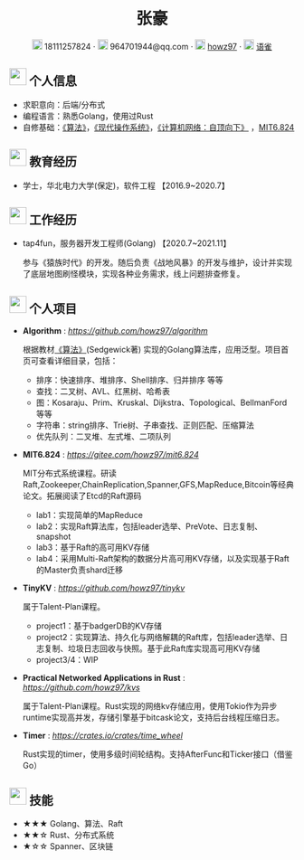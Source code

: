  <center>
     <h1>张豪</h1>
     <div>
         <span>
             <img src="assets/phone-solid.svg" width="18px">
             18111257824
         </span>
         ·
         <span>
             <img src="assets/envelope-solid.svg" width="18px">
             964701944@qq.com
         </span>
         ·
         <span>
             <img src="assets/github-brands.svg" width="18px">
             <a href="https://github.com/howz97">howz97</a>
         </span>
         ·
         <span>
             <img src="assets/rss-solid.svg" width="18px">
             <a href="https://www.yuque.com/howz97">语雀</a>
         </span>
     </div>
 </center>

 ## <img src="assets/info-circle-solid.svg" width="30px"> 个人信息 

 - 求职意向：后端/分布式
 - 编程语言：熟悉Golang，使用过Rust
 - 自修基础：[《算法》](https://book.douban.com/subject/19952400/)，[《现代操作系统》](https://book.douban.com/subject/27096665/)，[《计算机网络：自顶向下》](https://book.douban.com/subject/30280001/)  ，[MIT6.824](https://pdos.csail.mit.edu/6.824/schedule.html)

## <img src="assets/graduation-cap-solid.svg" width="30px"> 教育经历

- 学士，华北电力大学(保定)，软件工程 【2016.9~2020.7】

## <img src="assets/briefcase-solid.svg" width="30px"> 工作经历

- tap4fun，服务器开发工程师(Golang) 【2020.7~2021.11】

   参与《猿族时代》的开发。随后负责《战地风暴》的开发与维护，设计并实现了底层地图刷怪模块，实现各种业务需求，线上问题排查修复。

## <img src="assets/project-diagram-solid.svg" width="30px"> 个人项目

- **Algorithm** : *https://github.com/howz97/algorithm*

  根据教材[《算法》](https://book.douban.com/subject/19952400/)(Sedgewick著) 实现的Golang算法库，应用泛型。项目首页可查看详细目录，包括：
  - 排序：快速排序、堆排序、Shell排序、归并排序 等等
  - 查找：二叉树、AVL、红黑树、哈希表
  - 图：Kosaraju、Prim、Kruskal、Dijkstra、Topological、BellmanFord 等等
  - 字符串：string排序、Trie树、子串查找、正则匹配、压缩算法
  - 优先队列：二叉堆、左式堆、二项队列

- **MIT6.824** : *https://gitee.com/howz97/mit6.824*

  MIT分布式系统课程。研读Raft,Zookeeper,ChainReplication,Spanner,GFS,MapReduce,Bitcoin等经典论文。拓展阅读了Etcd的Raft源码
  - lab1：实现简单的MapReduce
  - lab2：实现Raft算法库，包括leader选举、PreVote、日志复制、snapshot
  - lab3：基于Raft的高可用KV存储
  - lab4：采用Multi-Raft架构的数据分片高可用KV存储，以及实现基于Raft的Master负责shard迁移

- **TinyKV** : *https://github.com/howz97/tinykv*

  属于Talent-Plan课程。
  - project1：基于badgerDB的KV存储
  - project2：实现算法、持久化与网络解耦的Raft库，包括leader选举、日志复制、垃圾日志回收与快照。基于此Raft库实现高可用KV存储
  - project3/4：WIP

- **Practical Networked Applications in Rust** : *https://github.com/howz97/kvs*
  
  属于Talent-Plan课程。Rust实现的网络kv存储应用，使用Tokio作为异步runtime实现高并发，存储引擎基于bitcask论文，支持后台线程压缩日志。

- **Timer** : *https://crates.io/crates/time_wheel*
  
  Rust实现的timer，使用多级时间轮结构。支持AfterFunc和Ticker接口（借鉴Go）

## <img src="assets/tools-solid.svg" width="30px"> 技能

- ★★★ Golang、算法、Raft
- ★★☆ Rust、分布式系统
- ★☆☆ Spanner、区块链
